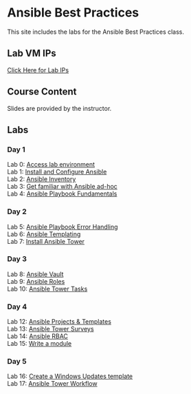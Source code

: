 # Ansible Best Practices

This site includes the labs for the Ansible Best Practices class.   

## Lab VM IPs
[Click Here for Lab IPs](https://docs.google.com/spreadsheets/d/1MUKvvZYEtAw3tQ-hSq_P6XhVjW0XoqjaWVg0Bwc__2g/edit?usp=sharing)


## Course Content   
Slides are provided by the instructor.

## Labs   
### Day 1      
Lab 0: [Access lab environment](labs/access_lab/)   
Lab 1: [Install and Configure Ansible](labs/setup-ansible/)   
Lab 2: [Ansible Inventory](labs/inventory/)   
Lab 3: [Get familiar with Ansible ad-hoc](labs/ad-hoc/)   
Lab 4: [Ansible Playbook Fundamentals](labs/playbook-fun/)   

### Day 2    
Lab 5: [Ansible Playbook Error Handling](labs/error-handling/)   
Lab 6: [Ansible Templating](labs/templates/)   
Lab 7: [Install Ansible Tower](labs/install-aap/)   

### Day 3   
Lab 8: [Ansible Vault](labs/ansible-vault/)   
Lab 9: [Ansible Roles](labs/roles/)   
Lab 10: [Ansible Tower Tasks](labs/aap-inventory-creds-ad-hoc/)   

### Day 4   
Lab 12: [Ansible Projects & Templates](labs/aap-projects-templates-jobs/)   
Lab 13: [Ansible Tower Surveys](labs/aap-surveys/)   
Lab 14: [Ansible RBAC](labs/aap-rbac)   
Lab 15: [Write a module](labs/gh_module)   

### Day 5 
Lab 16: [Create a Windows Updates template](labs/win_updates/)   
Lab 17: [Ansible Tower Workflow](labs/aap-workflows)   

